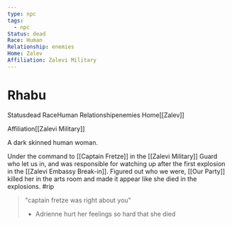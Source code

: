 ```yaml
---
type: npc
tags:
  - npc
Status: dead
Race: Human
Relationship: enemies
Home: Zalev
Affiliation: Zalevi Military
---
```


# Rhabu
<span class="dataview inline-field"><span class="inline-field-key">Status</span><span class="inline-field-value">dead</span></span>
<span class="dataview inline-field"><span class="inline-field-key">Race</span><span class="inline-field-value">Human</span></span>
<span class="dataview inline-field"><span class="inline-field-key">Relationship</span><span class="inline-field-value">enemies</span></span>
<span class="dataview inline-field"><span class="inline-field-key">Home</span><span class="inline-field-value">[[Zalev]]</span></span>

<span class="dataview inline-field"><span class="inline-field-key">Affiliation</span><span class="inline-field-value">[[Zalevi Military]]</span></span>

A dark skinned human woman.

Under the command to [[Captain Fretze]] in the [[Zalevi Military]] Guard who let us in, and was responsible for watching up after the first explosion in the  [[Zalevi Embassy Break-in]]. Figured out who we were, [[Our Party]] killed her in the arts room and made it appear like she died in the explosions. #rip 

> 
> "captain fretze was right about you"
> - Adrienne hurt her feelings so hard that she died 
> 


